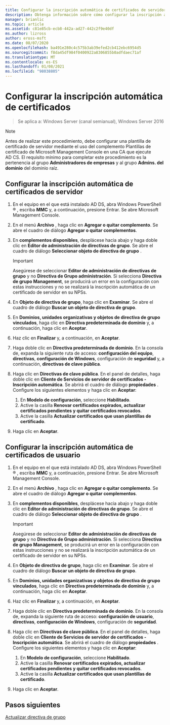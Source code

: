```yaml
---
title: Configurar la inscripción automática de certificados de servidor
description: Obtenga información sobre cómo configurar la inscripción automática de certificados de servidor y la inscripción automática de certificados de usuario.
manager: brianlic
ms.topic: article
ms.assetid: c81e85cb-ecb8-442a-ad27-442c2f9e40df
ms.author: lizross
author: eross-msft
ms.date: 08/07/2020
ms.openlocfilehash: ba491e280c4c575b3ab39efed2cb412ebc6954d5
ms.sourcegitcommit: f8da45df984f0400922a8306855b0adfdaec71af
ms.translationtype: MT
ms.contentlocale: es-ES
ms.lasthandoff: 01/08/2021
ms.locfileid: "98038805"
---
```

# <a name="configure-certificate-auto-enrollment"></a>Configurar la inscripción automática de certificados

>Se aplica a: Windows Server (canal semianual), Windows Server 2016

> [!NOTE]
> Antes de realizar este procedimiento, debe configurar una plantilla de certificado de servidor mediante el uso del complemento Plantillas de certificado de Microsoft Management Console en una CA que ejecute AD CS.
El requisito mínimo para completar este procedimiento es la pertenencia al grupo **Administradores de empresas** y al grupo **Admins. del dominio** del dominio raíz.

## <a name="configure-server-certificate-auto-enrollment"></a>Configurar la inscripción automática de certificados de servidor

1. En el equipo en el que está instalado AD DS, abra Windows PowerShell &reg; , escriba **MMC** y, a continuación, presione Entrar. Se abre Microsoft Management Console.
2. En el menú **Archivo** , haga clic en **Agregar o quitar complemento**. Se abre el cuadro de diálogo **Agregar o quitar complementos**.
3. En **complementos disponibles**, desplácese hacia abajo y haga doble clic en **Editor de administración de directivas de grupo**. Se abre el cuadro de diálogo **Seleccionar objeto de directiva de grupo** .

     > [!IMPORTANT]
     > Asegúrese de seleccionar **Editor de administración de directivas de grupo** y no **Directiva de Grupo administración**. Si selecciona **Directiva de grupo Management**, se producirá un error en la configuración con estas instrucciones y no se realizará la inscripción automática de un certificado de servidor en su NPSs.

4. En **Objeto de directiva de grupo**, haga clic en **Examinar**. Se abre el cuadro de diálogo **Buscar un objeto de directiva de grupo**.
5. En **Dominios, unidades organizativas y objetos de directiva de grupo vinculados**, haga clic en **Directiva predeterminada de dominio** y, a continuación, haga clic en **Aceptar**.
6. Haz clic en **Finalizar** y, a continuación, en **Aceptar**.
7. Haga doble clic en **Directiva predeterminada de dominio**. En la consola de, expanda la siguiente ruta de acceso: **configuración del equipo**, **directivas**, **configuración de Windows**, configuración de **seguridad** y, a continuación, **directivas de clave pública**.
8. Haga clic en **Directivas de clave pública**. En el panel de detalles, haga doble clic en **Cliente de Servicios de servidor de certificados - Inscripción automática**. Se abrirá el cuadro de diálogo **propiedades** . Configure los siguientes elementos y haga clic en **Aceptar**:

     1. En **Modelo de configuración**, seleccione **Habilitado**.
     2. Active la casilla **Renovar certificados expirados, actualizar certificados pendientes y quitar certificados revocados**.
     3. Active la casilla **Actualizar certificados que usan plantillas de certificado**.

9. Haga clic en **Aceptar**.

## <a name="configure-user-certificate-auto-enrollment"></a>Configurar la inscripción automática de certificados de usuario

1. En el equipo en el que está instalado AD DS, abra Windows PowerShell &reg; , escriba **MMC** y, a continuación, presione Entrar. Se abre Microsoft Management Console.
2. En el menú **Archivo** , haga clic en **Agregar o quitar complemento**. Se abre el cuadro de diálogo **Agregar o quitar complementos**.
3. En **complementos disponibles**, desplácese hacia abajo y haga doble clic en **Editor de administración de directivas de grupo**. Se abre el cuadro de diálogo **Seleccionar objeto de directiva de grupo** .

     > [!IMPORTANT]
     > Asegúrese de seleccionar **Editor de administración de directivas de grupo** y no **Directiva de Grupo administración**. Si selecciona **Directiva de grupo Management**, se producirá un error en la configuración con estas instrucciones y no se realizará la inscripción automática de un certificado de servidor en su NPSs.

4. En **Objeto de directiva de grupo**, haga clic en **Examinar**. Se abre el cuadro de diálogo **Buscar un objeto de directiva de grupo**.
5. En **Dominios, unidades organizativas y objetos de directiva de grupo vinculados**, haga clic en **Directiva predeterminada de dominio** y, a continuación, haga clic en **Aceptar**.
6. Haz clic en **Finalizar** y, a continuación, en **Aceptar**.
7. Haga doble clic en **Directiva predeterminada de dominio**. En la consola de, expanda la siguiente ruta de acceso: **configuración de usuario**, **directivas**, **configuración de Windows**, configuración de **seguridad**.
8. Haga clic en **Directivas de clave pública**. En el panel de detalles, haga doble clic en **Cliente de Servicios de servidor de certificados - Inscripción automática**. Se abrirá el cuadro de diálogo **propiedades** . Configure los siguientes elementos y haga clic en **Aceptar**:

     1. En **Modelo de configuración**, seleccione **Habilitado**.
     2. Active la casilla **Renovar certificados expirados, actualizar certificados pendientes y quitar certificados revocados**.
     3. Active la casilla **Actualizar certificados que usan plantillas de certificado**.

9. Haga clic en **Aceptar**.

## <a name="next-steps"></a>Pasos siguientes

[Actualizar directiva de grupo](refresh-group-policy.md)
